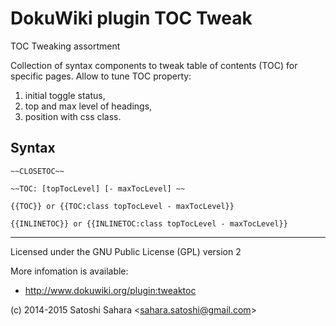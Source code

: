 DokuWiki plugin TOC Tweak
====================================

TOC Tweaking assortment

Collection of syntax components to tweak table of contents (TOC) for specific pages. 
Allow to tune TOC property: 

1. initial toggle status, 
2. top and max level of headings, 
3. position with css class.

Syntax
------


    ~~CLOSETOC~~ 

    ~~TOC: [topTocLevel] [- maxTocLevel] ~~

    {{TOC}} or {{TOC:class topTocLevel - maxTocLevel}}

    {{INLINETOC}} or {{INLINETOC:class topTocLevel - maxTocLevel}}

----
Licensed under the GNU Public License (GPL) version 2

More infomation is available:
  * http://www.dokuwiki.org/plugin:tweaktoc

(c) 2014-2015 Satoshi Sahara \<sahara.satoshi@gmail.com>
